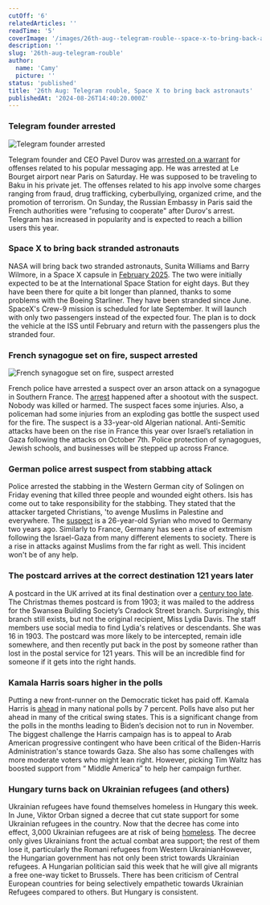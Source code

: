 ```yaml
---
cutOff: '6'
relatedArticles: ''
readTime: '5'
coverImage: '/images/26th-aug--telegram-rouble--space-x-to-bring-back-astronauts-a-Y5OT.webp'
description: ''
slug: '26th-aug-telegram-rouble'
author:
  name: 'Camy'
  picture: ''
status: 'published'
title: '26th Aug: Telegram rouble, Space X to bring back astronauts'
publishedAt: '2024-08-26T14:40:20.000Z'
---
```


### Telegram founder arrested

![Telegram founder arrested](/images/26th-aug--telegram-rouble--space-x-to-bring-back-astronauts-a-AwMD.webp)

Telegram founder and CEO Pavel Durov was [arrested on a warrant](https://www.dw.com/en/telegrams-pavel-durov-arrested-in-france-on-criminal-charges/a-70042055) for offenses related to his popular messaging app. He was arrested at Le Bourget airport near Paris on Saturday. He was supposed to be traveling to Baku in his private jet. The offenses related to his app involve some charges ranging from fraud, drug trafficking, cyberbullying, organized crime, and the promotion of terrorism. On Sunday, the Russian Embassy in Paris said the French authorities were "refusing to cooperate" after Durov's arrest. Telegram has increased in popularity and is expected to reach a billion users this year. 

### Space X to bring back stranded astronauts

NASA will bring back two stranded astronauts, Sunita Williams and Barry Wilmore, in a Space X capsule in [February 2025](https://m.economictimes.com/news/international/world-news/nasa-to-bring-back-sunita-williams-berry-wilmore-in-2025-via-spacex-capsule/amp_articleshow/112768999.cms). The two were initially expected to be at the International Space Station for eight days. But they have been there for quite a bit longer than planned, thanks to some problems with the Boeing Starliner. They have been stranded since June. SpaceX's Crew-9 mission is scheduled for late September. It will launch with only two passengers instead of the expected four. The plan is to dock the vehicle at the ISS until February and return with the passengers plus the stranded four. 

### French synagogue set on fire, suspect arrested 

![French synagogue set on fire, suspect arrested](/images/26th-aug--telegram-rouble--space-x-to-bring-back-astronauts-b-AxMT.webp)

French police have arrested a suspect over an arson attack on a synagogue in Southern France. The [arrest](https://www.france24.com/en/france/20240825-french-police-arrest-suspect-over-fire-attack-on-synagogue) happened after a shootout with the suspect. Nobody was killed or harmed. The suspect faces some injuries. Also, a policeman had some injuries from an exploding gas bottle the suspect used for the fire. The suspect is a 33-year-old Algerian national. Anti-Semitic attacks have been on the rise in France this year over Israel’s retaliation in Gaza following the attacks on October 7th. Police protection of synagogues, Jewish schools, and businesses will be stepped up across France. 

### German police arrest suspect from stabbing attack

Police arrested the stabbing in the Western German city of Solingen on Friday evening that killed three people and wounded eight others. Isis has come out to take responsibility for the stabbing. They stated that the attacker targeted Christians, 'to avenge Muslims in Palestine and everywhere. The [suspect](https://www.bbc.com/news/articles/crlr2z23ykno) is a 26-year-old Syrian who moved to Germany two years ago. Similarly to France, Germany has seen a rise of extremism following the Israel-Gaza from many different elements to society. There is a rise in attacks against Muslims from the far right as well. This incident won't be of any help. 

### The postcard arrives at the correct destination 121 years later

A postcard in the UK arrived at its final destination over a [century too late](https://www.goodnewsnetwork.org/postcard-finally-arrives-in-swansea-121-years-after-it-was-first-sent-quest-to-find-descendants-begins/). The Christmas themes postcard is from 1903; it was mailed to the address for the Swansea Building Society’s Cradock Street branch. Surprisingly, this branch still exists, but not the original recipient, Miss Lydia Davis. The staff members use social media to find Lydia's relatives or descendants. She was 16 in 1903. The postcard was more likely to be intercepted, remain idle somewhere, and then recently put back in the post by someone rather than lost in the postal service for 121 years. This will be an incredible find for someone if it gets into the right hands. 

### Kamala Harris soars higher in the polls

Putting a new front-runner on the Democratic ticket has paid off. Kamala Harris is [ahead](https://thehill.com/homenews/campaign/4846433-harris-leading-trump-by-7-points-poll/) in many national polls by 7 percent. Polls have also put her ahead in many of the critical swing states. This is a significant change from the polls in the months leading to Biden’s decision not to run in November.  The biggest challenge the Harris campaign has is to appeal to Arab American progressive contingent who have been critical of the Biden-Harris Administration's stance towards Gaza. She also has some challenges with more moderate voters who might lean right. However, picking Tim Waltz has boosted support from “ Middle America” to help her campaign further. 

### Hungary turns back on Ukrainian refugees (and others) 

Ukrainian refugees have found themselves homeless in Hungary this week. In June, Viktor Orban signed a decree that cut state support for some Ukrainian refugees in the country. Now that the decree has come into effect, 3,000 Ukrainian refugees are at risk of being [homeless](https://www.dw.com/en/hungarys-government-makes-ukrainian-refugees-homeless/a-70026664). The decree only gives Ukrainians front the actual combat area support; the rest of them lose it, particularly the Romani refugees from Western UkrainianHowever, the Hungarian government has not only been strict towards Ukrainian refugees.  A Hungarian politician said this week that he will give all migrants a free one-way ticket to Brussels. There has been criticism of Central European countries for being selectively empathetic towards Ukrainian Refugees compared to others. But Hungary is consistent. 